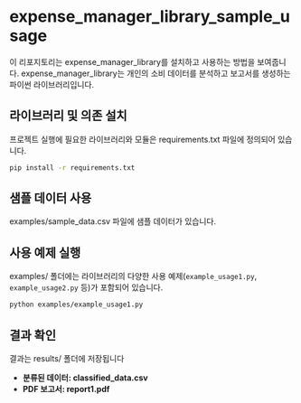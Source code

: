 # expense_manager_library_sample_usage

이 리포지토리는 expense_manager_library를 설치하고 사용하는 방법을 보여줍니다. expense_manager_library는 개인의 소비 데이터를 분석하고 보고서를 생성하는 파이썬 라이브러리입니다. 

## 라이브러리 및 의존 설치
프로젝트 실행에 필요한 라이브러리와 모듈은 requirements.txt 파일에 정의되어 있습니다.
```bash
pip install -r requirements.txt
```

## 샘플 데이터 사용
examples/sample_data.csv 파일에 샘플 데이터가 있습니다. 

## 사용 예제 실행
examples/ 폴더에는 라이브러리의 다양한 사용 예제(`example_usage1.py`, `example_usage2.py` 등)가 포함되어 있습니다.
```bash
python examples/example_usage1.py
```
## 결과 확인
결과는 results/ 폴더에 저장됩니다
- **분류된 데이터: classified_data.csv**
- **PDF 보고서: report1.pdf**


